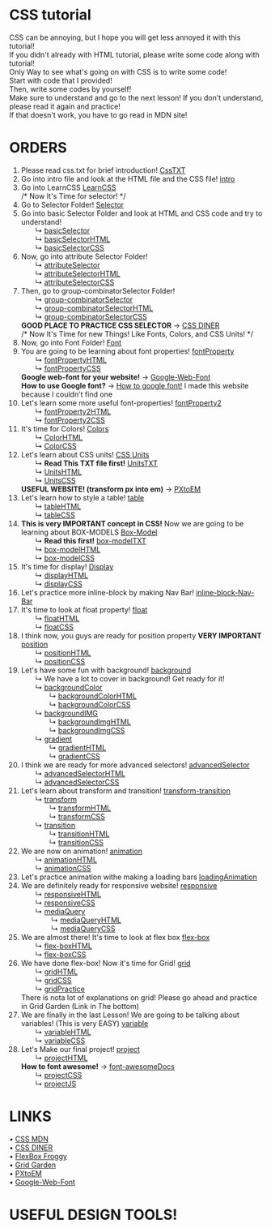 # CSS tutorial
CSS can be annoying, but I hope you will get less annoyed it with this tutorial! <br>
If you didn't already with HTML tutorial, please write some code along with tutorial! <br>
Only Way to see what's going on with CSS is to write some code! <br>
Start with code that I provided! <br>
Then, write some codes by yourself! <br>
Make sure to understand and go to the next lesson! If you don't understand, please read it again and practice! <br>
If that doesn't work, you have to go read in MDN site! <br>

# ORDERS
1. Please read css.txt for brief introduction! [CssTXT](https://github.com/mydolphim/CSStutorial/blob/main/css.txt) <br>
2. Go into intro file and look at the HTML file and the CSS file! [intro](https://github.com/mydolphim/CSStutorial/tree/main/intro)
3. Go into LearnCSS [LearnCSS](https://github.com/mydolphim/CSStutorial/tree/main/LearnCSS) <br>
/* Now It's Time for selector! */
4. Go to Selector Folder! [Selector](https://github.com/mydolphim/CSStutorial/tree/main/LearnCSS/Selector)
5. Go into basic Selector Folder and look at HTML and CSS code and try to understand! <br>
    &nbsp; &nbsp; &nbsp; &nbsp;↳ [basicSelector](https://github.com/mydolphim/CSStutorial/tree/main/LearnCSS/Selector/basicSelector) <br>
    &nbsp; &nbsp; &nbsp; &nbsp;↳ [basicSelectorHTML](https://github.com/mydolphim/CSStutorial/blob/main/LearnCSS/Selector/basicSelector/basicSelector.html) <br>
    &nbsp; &nbsp; &nbsp; &nbsp;↳ [basicSelectorCSS](https://github.com/mydolphim/CSStutorial/blob/main/LearnCSS/Selector/basicSelector/basicSelector.css) <br>
6. Now, go into attribute Selector Folder! <br>
    &nbsp; &nbsp; &nbsp; &nbsp;↳ [attributeSelector](https://github.com/mydolphim/CSStutorial/tree/main/LearnCSS/Selector/attributeSelector) <br>
    &nbsp; &nbsp; &nbsp; &nbsp;↳ [attributeSelectorHTML](https://github.com/mydolphim/CSStutorial/blob/main/LearnCSS/Selector/attributeSelector/attributeSelector.html) <br>
    &nbsp; &nbsp; &nbsp; &nbsp;↳ [attributeSelectorCSS](https://github.com/mydolphim/CSStutorial/blob/main/LearnCSS/Selector/attributeSelector/attributeSelector.css) <br>
7. Then, go to group-combinatorSelector Folder! <br>
    &nbsp; &nbsp; &nbsp; &nbsp;↳ [group-combinatorSelector](https://github.com/mydolphim/CSStutorial/tree/main/LearnCSS/Selector/group-combinatorSelector) <br>
    &nbsp; &nbsp; &nbsp; &nbsp;↳ [group-combinatorSelectorHTML](https://github.com/mydolphim/CSStutorial/blob/main/LearnCSS/Selector/group-combinatorSelector/group-combinatorSelector.html) <br>
    &nbsp; &nbsp; &nbsp; &nbsp;↳ [group-combinatorSelectorCSS](https://github.com/mydolphim/CSStutorial/blob/main/LearnCSS/Selector/group-combinatorSelector/group-combinatorSelector.css) <br>
**GOOD PLACE TO PRACTICE CSS SELECTOR** → [CSS DINER](https://flukeout.github.io/) <br>
/* Now It's Time for new Things! Like Fonts, Colors, and CSS Units! */ <br>
8. Now, go into Font Folder! [Font](https://github.com/mydolphim/CSStutorial/tree/main/LearnCSS/Font) <br>
9. You are going to be learning about font properties! [fontProperty](https://github.com/mydolphim/CSStutorial/tree/main/LearnCSS/Font/fontProperty) <br>
    &nbsp; &nbsp; &nbsp; &nbsp;↳ [fontPropertyHTML](https://github.com/mydolphim/CSStutorial/blob/main/LearnCSS/Font/fontProperty/fontProperty.html) <br>
    &nbsp; &nbsp; &nbsp; &nbsp;↳ [fontPropertyCSS](https://github.com/mydolphim/CSStutorial/blob/main/LearnCSS/Font/fontProperty/fontProperty.css) <br>
**Google web-font for your website!** → [Google-Web-Font](https://fonts.google.com/) <br>
**How to use Google font?** → [How to google font!](https://how-to-google-font.netlify.app/) I made this website because I couldn't find one <br>
10. Let's learn some more useful font-properties! [fontProperty2](https://github.com/mydolphim/CSStutorial/tree/main/LearnCSS/Font/fontpropety2) <br>
    &nbsp; &nbsp; &nbsp; &nbsp;↳ [fontProperty2HTML](https://github.com/mydolphim/CSStutorial/blob/main/LearnCSS/Font/fontpropety2/fontPrperty2.html) <br>
    &nbsp; &nbsp; &nbsp; &nbsp;↳ [fontProperty2CSS](https://github.com/mydolphim/CSStutorial/blob/main/LearnCSS/Font/fontpropety2/fontPrperty2.css) <br>
11. It's time for Colors! [Colors](https://github.com/mydolphim/CSStutorial/tree/main/LearnCSS/Font/color) <br>
    &nbsp; &nbsp; &nbsp; &nbsp;↳ [ColorHTML](https://github.com/mydolphim/CSStutorial/blob/main/LearnCSS/Font/color/color.html) <br>
    &nbsp; &nbsp; &nbsp; &nbsp;↳ [ColorCSS](https://github.com/mydolphim/CSStutorial/blob/main/LearnCSS/Font/color/color.css) <br>
12. Let's learn about CSS units! [CSS Units](https://github.com/mydolphim/CSStutorial/tree/main/LearnCSS/Font/units) <br>
    &nbsp; &nbsp; &nbsp; &nbsp;↳ **Read This TXT file first!** [UnitsTXT](https://github.com/mydolphim/CSStutorial/blob/main/LearnCSS/Font/units/units.txt) <br>
    &nbsp; &nbsp; &nbsp; &nbsp;↳ [UnitsHTML](https://github.com/mydolphim/CSStutorial/blob/main/LearnCSS/Font/units/units.html) <br>
    &nbsp; &nbsp; &nbsp; &nbsp;↳ [UnitsCSS](https://github.com/mydolphim/CSStutorial/blob/main/LearnCSS/Font/units/units.css) <br>
**USEFUL WEBSITE! (transform px into em)** → [PXtoEM](http://pxtoem.com/) <br>
13. Let's learn how to style a table! [table](https://github.com/mydolphim/CSStutorial/tree/main/LearnCSS/table) <br>
    &nbsp; &nbsp; &nbsp; &nbsp;↳ [tableHTML](https://github.com/mydolphim/CSStutorial/blob/main/LearnCSS/table/table.html) <br>
    &nbsp; &nbsp; &nbsp; &nbsp;↳ [tableCSS](https://github.com/mydolphim/CSStutorial/blob/main/LearnCSS/table/table.css) <br>
14. **This is very IMPORTANT concept in CSS!** Now we are going to be learning about BOX-MODELS [Box-Model](https://github.com/mydolphim/CSStutorial/tree/main/LearnCSS/box-model) <br>
    &nbsp; &nbsp; &nbsp; &nbsp;↳ **Read this first!** [box-modelTXT](https://github.com/mydolphim/CSStutorial/blob/main/LearnCSS/box-model/box-model.txt) <br>
    &nbsp; &nbsp; &nbsp; &nbsp;↳ [box-modelHTML](https://github.com/mydolphim/CSStutorial/blob/main/LearnCSS/box-model/box-model.html) <br>
    &nbsp; &nbsp; &nbsp; &nbsp;↳ [box-modelCSS](https://github.com/mydolphim/CSStutorial/blob/main/LearnCSS/box-model/box-model.css) <br>
15. It's time for display! [Display](https://github.com/mydolphim/CSStutorial/tree/main/LearnCSS/display) <br>
    &nbsp; &nbsp; &nbsp; &nbsp;↳ [displayHTML](https://github.com/mydolphim/CSStutorial/blob/main/LearnCSS/display/display.html) <br>
    &nbsp; &nbsp; &nbsp; &nbsp;↳ [displayCSS](https://github.com/mydolphim/CSStutorial/blob/main/LearnCSS/display/display.css) <br>
16. Let's practice more inline-block by making Nav Bar! [inline-block-Nav-Bar](https://github.com/mydolphim/CSStutorial/tree/main/LearnCSS/display/navbar) <br>
17. It's time to look at float property! [float](https://github.com/mydolphim/CSStutorial/tree/main/LearnCSS/float) <br>
    &nbsp; &nbsp; &nbsp; &nbsp;↳ [floatHTML](https://github.com/mydolphim/CSStutorial/blob/main/LearnCSS/float/float.html) <br>
    &nbsp; &nbsp; &nbsp; &nbsp;↳ [floatCSS](https://github.com/mydolphim/CSStutorial/blob/main/LearnCSS/float/float.css) <br>
18. I think now, you guys are ready for position property **VERY IMPORTANT** [position](https://github.com/mydolphim/CSStutorial/tree/main/LearnCSS/position) <br>
    &nbsp; &nbsp; &nbsp; &nbsp;↳ [positionHTML](https://github.com/mydolphim/CSStutorial/blob/main/LearnCSS/position/position.html) <br>
    &nbsp; &nbsp; &nbsp; &nbsp;↳ [positionCSS](https://github.com/mydolphim/CSStutorial/blob/main/LearnCSS/position/position.css) <br>
19. Let's have some fun with background! [background](https://github.com/mydolphim/CSStutorial/tree/main/LearnCSS/background) <br>
    &nbsp; &nbsp; &nbsp; &nbsp;↳ We have a lot to cover in background! Get ready for it! <br>
    &nbsp; &nbsp; &nbsp; &nbsp;↳ [backgroundColor](https://github.com/mydolphim/CSStutorial/tree/main/LearnCSS/background/background-color) <br>
        &nbsp; &nbsp; &nbsp; &nbsp;&nbsp; &nbsp; &nbsp; &nbsp;↳ [backgroundColorHTML](https://github.com/mydolphim/CSStutorial/blob/main/LearnCSS/background/background-color/backgroundColor.html) <br>
        &nbsp; &nbsp; &nbsp; &nbsp;&nbsp; &nbsp; &nbsp; &nbsp;↳ [backgroundColorCSS](https://github.com/mydolphim/CSStutorial/blob/main/LearnCSS/background/background-color/backgroundColor.css) <br>
    &nbsp; &nbsp; &nbsp; &nbsp;↳ [backgroundIMG](https://github.com/mydolphim/CSStutorial/tree/main/LearnCSS/background/backgroundImg) <br>
        &nbsp; &nbsp; &nbsp; &nbsp;&nbsp; &nbsp; &nbsp; &nbsp;↳ [backgroundImgHTML](https://github.com/mydolphim/CSStutorial/blob/main/LearnCSS/background/backgroundImg/backgroundImg.html) <br>
        &nbsp; &nbsp; &nbsp; &nbsp;&nbsp; &nbsp; &nbsp; &nbsp;↳ [backgroundImgCSS](https://github.com/mydolphim/CSStutorial/blob/main/LearnCSS/background/backgroundImg/backgroundImg.css) <br>
    &nbsp; &nbsp; &nbsp; &nbsp;↳ [gradient](https://github.com/mydolphim/CSStutorial/tree/main/LearnCSS/background/gradient) <br>
        &nbsp; &nbsp; &nbsp; &nbsp;&nbsp; &nbsp; &nbsp; &nbsp;↳ [gradientHTML](https://github.com/mydolphim/CSStutorial/blob/main/LearnCSS/background/gradient/gradient.html) <br>
        &nbsp; &nbsp; &nbsp; &nbsp;&nbsp; &nbsp; &nbsp; &nbsp;↳ [gradientCSS](https://github.com/mydolphim/CSStutorial/blob/main/LearnCSS/background/gradient/gradient.css) <br>
20. I think we are ready for more advanced selectors! [advancedSelector](https://github.com/mydolphim/CSStutorial/tree/main/LearnCSS/advancedSelectors) <br>
    &nbsp; &nbsp; &nbsp; &nbsp;↳ [advancedSelectorHTML](https://github.com/mydolphim/CSStutorial/blob/main/LearnCSS/advancedSelectors/advancedSelector.html) <br>
    &nbsp; &nbsp; &nbsp; &nbsp;↳ [advancedSelectorCSS](https://github.com/mydolphim/CSStutorial/blob/main/LearnCSS/advancedSelectors/advancedSelector.css) <br>
21. Let's learn about transform and transition! [transform-transition](https://github.com/mydolphim/CSStutorial/tree/main/LearnCSS/transform-transition) <br>
    &nbsp; &nbsp; &nbsp; &nbsp;↳ [transform](https://github.com/mydolphim/CSStutorial/tree/main/LearnCSS/transform-transition/transform) <br>
    &nbsp; &nbsp; &nbsp; &nbsp;&nbsp; &nbsp; &nbsp; &nbsp;↳ [transformHTML](https://github.com/mydolphim/CSStutorial/blob/main/LearnCSS/transform-transition/transform/transform.html) <br>
    &nbsp; &nbsp; &nbsp; &nbsp;&nbsp; &nbsp; &nbsp; &nbsp;↳ [transformCSS](https://github.com/mydolphim/CSStutorial/blob/main/LearnCSS/transform-transition/transform/transform.css) <br>
    &nbsp; &nbsp; &nbsp; &nbsp;↳ [transition](https://github.com/mydolphim/CSStutorial/tree/main/LearnCSS/transform-transition/transition) <br>
    &nbsp; &nbsp; &nbsp; &nbsp;&nbsp; &nbsp; &nbsp; &nbsp;↳ [transitionHTML](https://github.com/mydolphim/CSStutorial/blob/main/LearnCSS/transform-transition/transition/transition.html) <br>
    &nbsp; &nbsp; &nbsp; &nbsp;&nbsp; &nbsp; &nbsp; &nbsp;↳ [transitionCSS](https://github.com/mydolphim/CSStutorial/blob/main/LearnCSS/transform-transition/transition/transition.css) <br>
22. We are now on animation! [animation](https://github.com/mydolphim/CSStutorial/tree/main/LearnCSS/animation) <br>
    &nbsp; &nbsp; &nbsp; &nbsp;↳ [animationHTML](https://github.com/mydolphim/CSStutorial/blob/main/LearnCSS/animation/animation.html) <br>
    &nbsp; &nbsp; &nbsp; &nbsp;↳ [animationCSS](https://github.com/mydolphim/CSStutorial/blob/main/LearnCSS/animation/animation.css) <br>
23. Let's practice animation withe making a loading bars [loadingAnimation](https://github.com/mydolphim/CSStutorial/tree/main/LearnCSS/animation/loadingAnimation) <br>
24. We are definitely ready for responsive website! [responsive](https://github.com/mydolphim/CSStutorial/tree/main/LearnCSS/responsive) <br>
    &nbsp; &nbsp; &nbsp; &nbsp;↳ [responsiveHTML](https://github.com/mydolphim/CSStutorial/blob/main/LearnCSS/responsive/responsive.html) <br>
    &nbsp; &nbsp; &nbsp; &nbsp;↳ [responsiveCSS](https://github.com/mydolphim/CSStutorial/blob/main/LearnCSS/responsive/responsive.css) <br>
    &nbsp; &nbsp; &nbsp; &nbsp;↳ [mediaQuery](https://github.com/mydolphim/CSStutorial/tree/main/LearnCSS/responsive/mediaQuery) <br>
    &nbsp; &nbsp; &nbsp; &nbsp;&nbsp; &nbsp; &nbsp; &nbsp; ↳ [mediaQueryHTML](https://github.com/mydolphim/CSStutorial/blob/main/LearnCSS/responsive/mediaQuery/mediaQuery.html) <br>
    &nbsp; &nbsp; &nbsp; &nbsp;&nbsp; &nbsp; &nbsp; &nbsp; ↳ [mediaQueryCSS](https://github.com/mydolphim/CSStutorial/blob/main/LearnCSS/responsive/mediaQuery/mediaQuery.css) <br>
25. We are almost there! It's time to look at flex box [flex-box](https://github.com/mydolphim/CSStutorial/tree/main/LearnCSS/flex-box) <br>
    &nbsp; &nbsp; &nbsp; &nbsp;↳ [flex-boxHTML](https://github.com/mydolphim/CSStutorial/blob/main/LearnCSS/flex-box/flex-box.html) <br>
    &nbsp; &nbsp; &nbsp; &nbsp;↳ [flex-boxCSS](https://github.com/mydolphim/CSStutorial/blob/main/LearnCSS/flex-box/flex-box.css) <br>
26. We have done flex-box! Now it's time for Grid! [grid](https://github.com/mydolphim/CSStutorial/tree/main/LearnCSS/grid) <br>
    &nbsp; &nbsp; &nbsp; &nbsp;↳ [gridHTML](https://github.com/mydolphim/CSStutorial/blob/main/LearnCSS/grid/grid.html) <br>
    &nbsp; &nbsp; &nbsp; &nbsp;↳ [gridCSS](https://github.com/mydolphim/CSStutorial/blob/main/LearnCSS/grid/grid.css) <br>
    &nbsp; &nbsp; &nbsp; &nbsp;↳ [gridPractice](https://github.com/mydolphim/CSStutorial/tree/main/LearnCSS/grid/grid-practice) <br>
    There is nota lot of explanations on grid! Please go ahead and practice in Grid Garden (Link in The bottom) <br>
27. We are finally in the last Lesson! We are going to be talking about variables! (This is very EASY) [variable](https://github.com/mydolphim/CSStutorial/tree/main/LearnCSS/variable) <br>
    &nbsp; &nbsp; &nbsp; &nbsp;↳ [variableHTML](https://github.com/mydolphim/CSStutorial/blob/main/LearnCSS/variable/variable.html) <br>
    &nbsp; &nbsp; &nbsp; &nbsp;↳ [variableCSS](https://github.com/mydolphim/CSStutorial/blob/main/LearnCSS/variable/variable.css) <br>
28. Let's Make our final project! [project](https://github.com/mydolphim/CSStutorial/tree/main/project) <br>
    &nbsp; &nbsp; &nbsp; &nbsp;↳ [projectHTML](https://github.com/mydolphim/CSStutorial/blob/main/project/index.html) <br>
    **How to font awesome!** → [font-awesomeDocs](https://fontawesome.com/docs/web/setup/get-started) <br>
    &nbsp; &nbsp; &nbsp; &nbsp;↳ [projectCSS](https://github.com/mydolphim/CSStutorial/blob/main/project/style.css) <br>
    &nbsp; &nbsp; &nbsp; &nbsp;↳ [projectJS](https://github.com/mydolphim/CSStutorial/blob/main/project/app.js) <br>




# LINKS <br>
• [CSS MDN](https://developer.mozilla.org/en-US/docs/Web/CSS) <br>
• [CSS DINER](https://flukeout.github.io/) <br>
• [FlexBox Froggy](https://flexboxfroggy.com/) <br>
• [Grid Garden](https://cssgridgarden.com/) <br>
• [PXtoEM](http://pxtoem.com/) <br>
• [Google-Web-Font](https://fonts.google.com/) <br>

# USEFUL DESIGN TOOLS! <br>
